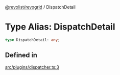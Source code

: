 [@revolist/revogrid](README.md) / DispatchDetail

# Type Alias: DispatchDetail

```ts
type DispatchDetail: any;
```

## Defined in

[src/plugins/dispatcher.ts:3](https://github.com/revolist/revogrid/blob/39cfd614966a26ee6ce63b18984e6b24b2874cc5/src/plugins/dispatcher.ts#L3)
